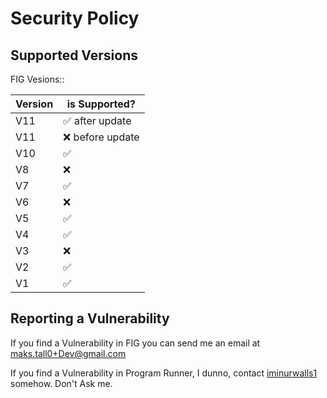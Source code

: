 # Security Policy

## Supported Versions

FIG Vesions::


| Version |  is  Supported?    |
| ------- | ------------------ |
| V11     | :white_check_mark: after update  |
| V11     | :x: before update  |
| V10     | :white_check_mark: |
| V8      | :x:                |
| V7      | :white_check_mark: |
| V6      | :x:                |
| V5      | :white_check_mark: |
| V4      | :white_check_mark: |
| V3      | :x:                |
| V2      | :white_check_mark: |
| V1      | :white_check_mark: |

## Reporting a Vulnerability

If you find a Vulnerability in FIG you can send me an email at maks.tall0+Dev@gmail.com

If you find a Vulnerability in Program Runner, I dunno, contact [iminurwalls1](github.com/iminurwalls1) somehow. Don't Ask me.
